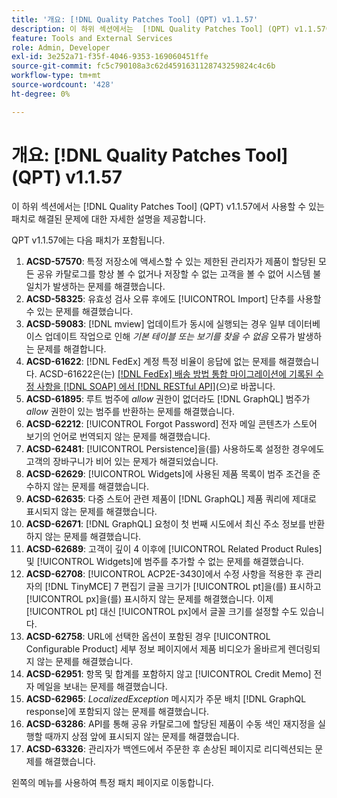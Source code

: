 ```yaml
---
title: '개요: [!DNL Quality Patches Tool] (QPT) v1.1.57'
description: 이 하위 섹션에서는  [!DNL Quality Patches Tool] (QPT) v1.1.57에서 사용할 수 있는 패치로 해결된 문제에 대한 자세한 설명을 제공합니다.
feature: Tools and External Services
role: Admin, Developer
exl-id: 3e252a71-f35f-4046-9353-169060451ffe
source-git-commit: fc5c790108a3c62d4591631128743259824c4c6b
workflow-type: tm+mt
source-wordcount: '428'
ht-degree: 0%

---
```


# 개요: [!DNL Quality Patches Tool] (QPT) v1.1.57

이 하위 섹션에서는 [!DNL Quality Patches Tool] (QPT) v1.1.57에서 사용할 수 있는 패치로 해결된 문제에 대한 자세한 설명을 제공합니다.

QPT v1.1.57에는 다음 패치가 포함됩니다.

1. **ACSD-57570**: 특정 저장소에 액세스할 수 있는 제한된 관리자가 제품이 할당된 모든 공유 카탈로그를 항상 볼 수 없거나 저장할 수 없는 고객을 볼 수 없어 시스템 불일치가 발생하는 문제를 해결했습니다.
1. **ACSD-58325**: 유효성 검사 오류 후에도 [!UICONTROL Import] 단추를 사용할 수 있는 문제를 해결했습니다.
1. **ACSD-59083**: [!DNL mview] 업데이트가 동시에 실행되는 경우 일부 데이터베이스 업데이트 작업으로 인해 _기본 테이블 또는 보기를 찾을 수 없음_ 오류가 발생하는 문제를 해결합니다.
1. **ACSD-61622**: [!DNL FedEx] 계정 특정 비율이 응답에 없는 문제를 해결했습니다. ACSD-61622은(는) [[!DNL FedEx] 배송 방법 통합 마이그레이션에 기록된 수정 사항을  [!DNL SOAP] 에서 [!DNL RESTful API]](https://experienceleague.adobe.com/ko/docs/commerce-knowledge-base/kb/troubleshooting/known-issues-patches-attached/fedex-shipping-method-integration-migration-soap-restful-api)(으)로 바꿉니다.
1. **ACSD-61895**: 루트 범주에 *allow* 권한이 없더라도 [!DNL GraphQL] 범주가 *allow* 권한이 있는 범주를 반환하는 문제를 해결했습니다.
1. **ACSD-62212**: [!UICONTROL Forgot Password] 전자 메일 콘텐츠가 스토어 보기의 언어로 번역되지 않는 문제를 해결했습니다.
1. **ACSD-62481**: [!UICONTROL Persistence]을(를) 사용하도록 설정한 경우에도 고객의 장바구니가 비어 있는 문제가 해결되었습니다.
1. **ACSD-62629**: [!UICONTROL Widgets]에 사용된 제품 목록이 범주 조건을 준수하지 않는 문제를 해결했습니다.
1. **ACSD-62635**: 다중 스토어 관련 제품이 [!DNL GraphQL] 제품 쿼리에 제대로 표시되지 않는 문제를 해결했습니다.
1. **ACSD-62671**: [!DNL GraphQL] 요청이 첫 번째 시도에서 최신 주소 정보를 반환하지 않는 문제를 해결했습니다.
1. **ACSD-62689**: 고객이 깊이 4 이후에 [!UICONTROL Related Product Rules] 및 [!UICONTROL Widgets]에 범주를 추가할 수 없는 문제를 해결했습니다.
1. **ACSD-62708**: [!UICONTROL ACP2E-3430]에서 수정 사항을 적용한 후 관리자의 [!DNL TinyMCE] 7 편집기 글꼴 크기가 [!UICONTROL pt]을(를) 표시하고 [!UICONTROL px]을(를) 표시하지 않는 문제를 해결했습니다. 이제 [!UICONTROL pt] 대신 [!UICONTROL px]에서 글꼴 크기를 설정할 수도 있습니다.
1. **ACSD-62758**: URL에 선택한 옵션이 포함된 경우 [!UICONTROL Configurable Product] 세부 정보 페이지에서 제품 비디오가 올바르게 렌더링되지 않는 문제를 해결했습니다.
1. **ACSD-62951**: 항목 및 합계를 포함하지 않고 [!UICONTROL Credit Memo] 전자 메일을 보내는 문제를 해결했습니다.
1. **ACSD-62965**: *LocalizedException* 메시지가 주문 배치 [!DNL GraphQL response]에 포함되지 않는 문제를 해결했습니다.
1. **ACSD-63286**: API를 통해 공유 카탈로그에 할당된 제품이 수동 색인 재지정을 실행할 때까지 상점 앞에 표시되지 않는 문제를 해결했습니다.
1. **ACSD-63326**: 관리자가 백엔드에서 주문한 후 손상된 페이지로 리디렉션되는 문제를 해결했습니다.


왼쪽의 메뉴를 사용하여 특정 패치 페이지로 이동합니다.
